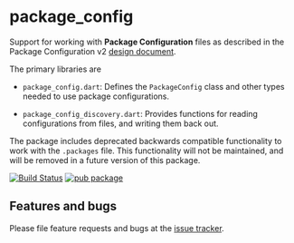 # package_config

Support for working with **Package Configuration** files as described
in the Package Configuration v2 [design document](https://github.com/dart-lang/language/blob/master/accepted/future-releases/language-versioning/package-config-file-v2.md).

The primary libraries are
* `package_config.dart`:
    Defines the `PackageConfig` class and other types needed to use
    package configurations.

* `package_config_discovery.dart`:
    Provides functions for reading configurations from files,
    and writing them back out.

The package includes deprecated backwards compatible functionality to
work with the `.packages` file. This functionality will not be maintained,
and will be removed in a future version of this package.

[![Build Status](https://travis-ci.org/dart-lang/package_config.svg?branch=master)](https://travis-ci.org/dart-lang/package_config) [![pub package](https://img.shields.io/pub/v/package_config.svg)](https://pub.dartlang.org/packages/package_config)

## Features and bugs

Please file feature requests and bugs at the [issue tracker][tracker].

[tracker]: https://github.com/dart-lang/package_config/issues
